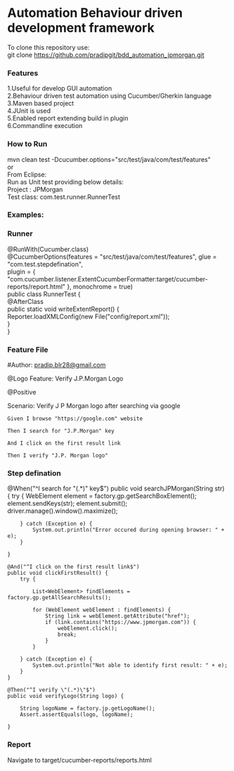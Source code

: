 # Automation Behaviour driven development framework

To clone this repository use:  
git clone https://github.com/pradipgit/bdd_automation_jpmorgan.git

### Features
1.Useful for develop GUI automation   
2.Behaviour driven test automation using Cucumber/Gherkin language   
3.Maven based project  
4.JUnit is used  
5.Enabled report extending build in plugin  
6.Commandline execution 

### How to Run
mvn clean test -Dcucumber.options="src/test/java/com/test/features"  
or  
From Eclipse:   
Run as Unit test providing below details:  
Project : JPMorgan  
Test class: com.test.runner.RunnerTest  

### Examples:

### Runner
@RunWith(Cucumber.class)  
@CucumberOptions(features = "src/test/java/com/test/features", glue = "com.test.stepdefination",   
plugin = { "com.cucumber.listener.ExtentCucumberFormatter:target/cucumber-reports/report.html" }, monochrome = true)  
public class RunnerTest {  
	@AfterClass  
	public static void writeExtentReport() {  
		Reporter.loadXMLConfig(new File("config/report.xml"));  
	}  
}  

### Feature File

#Author: pradip.blr28@gmail.com

@Logo
Feature: Verify J.P.Morgan Logo

  @Positive
  
  Scenario: Verify J P Morgan logo after searching via google
  
    Given I browse "https://google.com" website
    
    Then I search for "J.P.Morgan" key
    
    And I click on the first result link
    
    Then I verify "J.P. Morgan logo"


### Step defination 
@When("^I search for \"(.*)\" key$")
	public void searchJPMorgan(String str) {
		try {
			WebElement element = factory.gp.getSearchBoxElement();
			element.sendKeys(str);
			element.submit();
			driver.manage().window().maximize();

		} catch (Exception e) {
			System.out.println("Error occured during opening browser: " + e);
		}

	}

	@And("^I click on the first result link$")
	public void clickFirstResult() {
		try {

			List<WebElement> findElements = factory.gp.getAllSearchResults();

			for (WebElement webElement : findElements) {
				String link = webElement.getAttribute("href");
				if (link.contains("https://www.jpmorgan.com")) {
					webElement.click();
					break;
				}
			}

		} catch (Exception e) {
			System.out.println("Not able to identify first result: " + e);
		}
	}

	@Then("^I verify \"(.*)\"$")
	public void verifyLogo(String logo) {

		String logoName = factory.jp.getLogoName();
		Assert.assertEquals(logo, logoName);

	}

### Report  
Navigate to target/cucumber-reports/reports.html  


